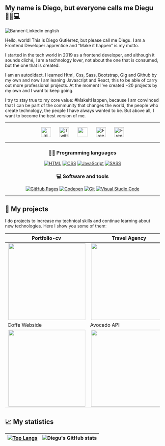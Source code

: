 ## My name is Diego, but everyone calls me Diegu 👨🏻💻

![Banner-Linkedin english](https://user-images.githubusercontent.com/62949966/160612912-85a9a790-5a2d-41d2-85a7-3856083184f2.jpg)

 Hello, world! This is Diego Gutiérrez, but please call me Diegu. I am a Frontend Developer apprentice and “Make it happen” is my motto. 

I started in the tech world in 2019 as a frontend developer, and although it sounds cliché, I am a technology lover, not about the one that is consumed, but the one that is created.

I am an autodidact. I learned Html, Css, Sass, Bootstrap, Gig and Github by my own and now I am leaning Javascript and React, this to be able of carry out more professional projects. At the moment I've created +20 projects by my own and I want to keep going.

I try to stay true to my core value: #MakeItHappen, because I am convinced that I can be part of the community that changes the world, the people who create technology, the people I have always wanted to be. But above all, I want to become the best version of me.


---

<!-- Social icons section -->
<p align="center">
  <a href="https://diegudeveloper.github.io/Portfolio-cv/"><img width="32px" alt="mi webside" title="Youtube" src="https://user-images.githubusercontent.com/62949966/158070347-adaf510c-982e-4050-92f0-f6d7a13f5a9b.png"/></a>
  &#8287;&#8287;&#8287;&#8287;&#8287;
  <a href="https://twitter.com/Diegudeveloper"><img width="32px" alt="Twitter" title="Twitter" src="https://user-images.githubusercontent.com/62949966/158070835-37083385-c796-410a-8f12-a48e57484310.png"/></a>
  &#8287;&#8287;&#8287;&#8287;&#8287;
  <a href="https://dev.to/diegudeveloper" alt="Dev Pro Tips Discussion & Support Server"><img width="32px" src="https://user-images.githubusercontent.com/62949966/158071693-33381ca7-7d52-4a41-b3ee-10cc703e3880.png"/></a>
  &#8287;&#8287;&#8287;&#8287;&#8287;
  <a href="https://codepen.io/diegudeveloper"><img width="32px" alt="Free Stuff" title="Free gifts for you" src="https://user-images.githubusercontent.com/62949966/158072619-6aed406e-0c17-4ce7-9165-d5fcf50a2aa7.png"/></a>
   &#8287;&#8287;&#8287;&#8287;&#8287;
  <a href="https://www.linkedin.com/in/diegugutierrez/"><img width="32px" alt="Free Stuff" title="Free gifts for you" src="https://user-images.githubusercontent.com/62949966/158074142-815ceedd-ed4d-4f58-b749-ce4fcb37ce4a.png"/></a>
</p>

---
<h3 align="center"> 👨‍💻 Programming languages </h3>

<p align="center">
  <a href="#"><img alt="HTML" src="https://img.shields.io/badge/HTML-E34F26.svg?logo=html5&logoColor=white"></a>
  <a href="#"><img alt="CSS" src="https://img.shields.io/badge/CSS-1572B6.svg?logo=css3&logoColor=white"></a>
  <a href="#"><img alt="JavaScript" src="https://img.shields.io/badge/JavaScript-F7DF1E.svg?logo=javascript&logoColor=black"></a>
  <a href="#"><img alt="SASS" src="https://img.shields.io/badge/Sass-hotpink.svg?logo=SASS&logoColor=white"></a>
</p>

<h3 align="center"> 💻 Software and tools </h3>

<p align="center">
  <a href="#"><img alt="GitHub Pages" src="https://img.shields.io/badge/GitHub%20Pages-327FC7.svg?logo=github&logoColor=white"></a>
  <a href="#"><img alt="Codepen" src="https://img.shields.io/badge/Codepen-000000.svg?logo=codepen&logoColor=white"></a>
  <a href="#"><img alt="Git" src="https://img.shields.io/badge/Git-F05033.svg?logo=git&logoColor=white"></a>
  <a href="#"><img alt="Visual Studio Code" src="https://img.shields.io/badge/Visual%20Studio%20Code-0078d7.svg?logo=visual-studio-code&logoColor=white"></a>
</p>

---

## 🚀 My projects

I do projects to increase my technical skills and continue learning about new technologies. Here I show you some of them:
 
| Portfolio-cv  | Travel Agency | Airbnb  Clone |
| ------------- | ------------- | ------------- |
| <img src="https://user-images.githubusercontent.com/62949966/189738584-d61e2725-d3e7-49c2-bf26-8db89cda4341.png" width="250" align="right"/> | <img src="https://user-images.githubusercontent.com/62949966/189842403-50608c86-a64d-457b-8307-251251374830.png" width="250" align="right"/>  |  <img src="https://user-images.githubusercontent.com/62949966/189848767-efc61f53-2d0a-4009-8e3e-6c8991015321.png" width="250" align="right" /> |
| Coffe Webside | Avocado API | Html and CSS projects | 
| <img src="https://user-images.githubusercontent.com/62949966/190724944-8c971ea5-b452-433d-84ec-c9fd707f6301.png" width="250" align="right"/> | <img src="https://user-images.githubusercontent.com/62949966/190727326-62dc76fe-fd8e-4abb-b86d-ad32ef842851.png" width="250" align="right"/> | <img src="https://user-images.githubusercontent.com/62949966/191109130-6abfd5f8-1096-4502-9d62-afe4faf6ff9b.png" width="250" align="right"/>

## 📈 My statistics
|[![Top Langs](https://github-readme-stats.vercel.app/api/top-langs/?username=diegudeveloper&show_icons=true&theme=city_lights)](https://github.com/diegudeveloper/github-readme-stats) |![Diegu's GitHub stats](https://github-readme-stats.vercel.app/api?username=diegudeveloper&show_icons=true&theme=city_lights)|
|---|---|

  
  



  
   
 






